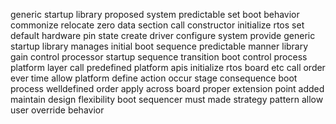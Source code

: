 generic startup library proposed system predictable set boot behavior commonize relocate zero data section call constructor initialize rtos set default hardware pin state create driver configure system provide generic startup library manages initial boot sequence predictable manner library gain control processor startup sequence transition boot control process platform layer call predefined platform apis initialize rtos board etc call order ever time allow platform define action occur stage consequence boot process welldefined order apply across board proper extension point added maintain design flexibility boot sequencer must made strategy pattern allow user override behavior